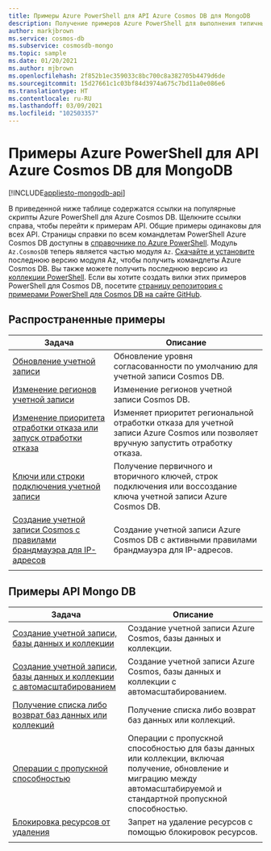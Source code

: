 ```yaml
---
title: Примеры Azure PowerShell для API Azure Cosmos DB для MongoDB
description: Получение примеров Azure PowerShell для выполнения типичных задач в API Azure Cosmos DB для MongoDB.
author: markjbrown
ms.service: cosmos-db
ms.subservice: cosmosdb-mongo
ms.topic: sample
ms.date: 01/20/2021
ms.author: mjbrown
ms.openlocfilehash: 2f852b1ec359033c8bc700c8a382705b4479d6de
ms.sourcegitcommit: 15d27661c1c03bf84d3974a675c7bd11a0e086e6
ms.translationtype: HT
ms.contentlocale: ru-RU
ms.lasthandoff: 03/09/2021
ms.locfileid: "102503357"
---
```

# <a name="azure-powershell-samples-for-azure-cosmos-db-api-for-mongodb"></a>Примеры Azure PowerShell для API Azure Cosmos DB для MongoDB
[!INCLUDE[appliesto-mongodb-api](includes/appliesto-mongodb-api.md)]

В приведенной ниже таблице содержатся ссылки на популярные скрипты Azure PowerShell для Azure Cosmos DB. Щелкните ссылки справа, чтобы перейти к примерам API. Общие примеры одинаковы для всех API. Страницы справки по всем командлетам PowerShell Azure Cosmos DB доступны в [справочнике по Azure PowerShell](/powershell/module/az.cosmosdb). Модуль `Az.CosmosDB` теперь является частью модуля `Az`. [Скачайте и установите](/powershell/azure/install-az-ps) последнюю версию модуля Az, чтобы получить командлеты Azure Cosmos DB. Вы также можете получить последнюю версию из [коллекции PowerShell](https://www.powershellgallery.com/packages/Az/5.4.0). Если вы хотите создать вилки этих примеров PowerShell для Cosmos DB, посетите [страницу репозитория с примерами PowerShell для Cosmos DB на сайте GitHub](https://github.com/Azure/azure-docs-powershell-samples/tree/master/cosmosdb).

## <a name="common-samples"></a>Распространенные примеры

|Задача | Описание |
|---|---|
|[Обновление учетной записи](scripts/powershell/common/account-update.md?toc=%2fpowershell%2fmodule%2ftoc.json)| Обновление уровня согласованности по умолчанию для учетной записи Cosmos DB. |
|[Изменение регионов учетной записи](scripts/powershell/common/update-region.md?toc=%2fpowershell%2fmodule%2ftoc.json)| Изменение регионов учетной записи Cosmos DB. |
|[Изменение приоритета отработки отказа или запуск отработки отказа](scripts/powershell/common/failover-priority-update.md?toc=%2fpowershell%2fmodule%2ftoc.json)| Изменяет приоритет региональной отработки отказа для учетной записи Azure Cosmos или позволяет вручную запустить отработку отказа. |
|[Ключи или строки подключения учетной записи](scripts/powershell/common/keys-connection-strings.md?toc=%2fpowershell%2fmodule%2ftoc.json)| Получение первичного и вторичного ключей, строк подключения или воссоздание ключа учетной записи Azure Cosmos DB. |
|[Создание учетной записи Cosmos с правилами брандмауэра для IP-адресов](scripts/powershell/common/firewall-create.md?toc=%2fpowershell%2fmodule%2ftoc.json)| Создание учетной записи Azure Cosmos DB с активными правилами брандмауэра для IP-адресов. |
|||

## <a name="mongo-db-api-samples"></a>Примеры API Mongo DB

|Задача | Описание |
|---|---|
|[Создание учетной записи, базы данных и коллекции](scripts/powershell/mongodb/create.md?toc=%2fpowershell%2fmodule%2ftoc.json)| Создание учетной записи Azure Cosmos, базы данных и коллекции. |
|[Создание учетной записи, базы данных и коллекции с автомасштабированием](scripts/powershell/mongodb/autoscale.md?toc=%2fpowershell%2fmodule%2ftoc.json)| Создание учетной записи Azure Cosmos, базы данных и коллекции с автомасштабированием. |
|[Получение списка либо возврат баз данных или коллекций](scripts/powershell/mongodb/list-get.md?toc=%2fpowershell%2fmodule%2ftoc.json)| Получение списка либо возврат баз данных или коллекций. |
|[Операции с пропускной способностью](scripts/powershell/mongodb/throughput.md?toc=%2fpowershell%2fmodule%2ftoc.json)| Операции c пропускной способностью для базы данных или коллекции, включая получение, обновление и миграцию между автомасштабируемой и стандартной пропускной способностью. |
|[Блокировка ресурсов от удаления](scripts/powershell/mongodb/lock.md?toc=%2fpowershell%2fmodule%2ftoc.json)| Запрет на удаление ресурсов с помощью блокировок ресурсов. |
|||

